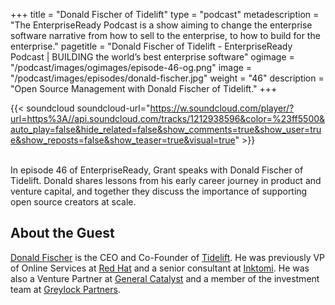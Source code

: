 +++
title = "Donald Fischer of Tidelift"
type = "podcast"
metadescription = "The EnterpriseReady Podcast is a show aiming to change the enterprise software narrative from how to sell to the enterprise, to how to build for the enterprise."
pagetitle = "Donald Fischer of Tidelift - EnterpriseReady Podcast | BUILDING the world’s best enterprise software"
ogimage = "/podcast/images/ogimages/episode-46-og.png"
image = "/podcast/images/episodes/donald-fischer.jpg"
weight = "46"
description = "Open Source Management with Donald Fischer of Tidelift."
+++

{{< soundcloud soundcloud-url="https://w.soundcloud.com/player/?url=https%3A//api.soundcloud.com/tracks/1212938596&color=%23ff5500&auto_play=false&hide_related=false&show_comments=true&show_user=true&show_reposts=false&show_teaser=true&visual=true" >}}

\
In episode 46 of EnterpriseReady, Grant speaks with Donald Fischer of Tidelift. Donald shares lessons from his early career journey in product and venture capital, and together they discuss the importance of supporting open source creators at scale.

## About the Guest 

[Donald Fischer](https://twitter.com/dff) is the CEO and Co-Founder of [Tidelift](https://tidelift.com/). He was previously VP of Online Services at [Red Hat](https://www.redhat.com/) and a senior consultant at [Inktomi](https://en.wikipedia.org/wiki/Inktomi). He was also a Venture Partner at [General Catalyst](https://www.generalcatalyst.com/) and a member of the investment team at [Greylock Partners](https://greylock.com/).